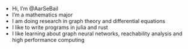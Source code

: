 - Hi, I’m @AarSeBail
- I’m a mathematics major
- I am doing research in graph theory and differential equations
- I like to write programs in julia and rust
- I like learning about graph neural networks, reachability analysis and high performance computing

<!---
AarSeBail/AarSeBail is a ✨ special ✨ repository because its `README.md` (this file) appears on your GitHub profile.
You can click the Preview link to take a look at your changes.
--->

